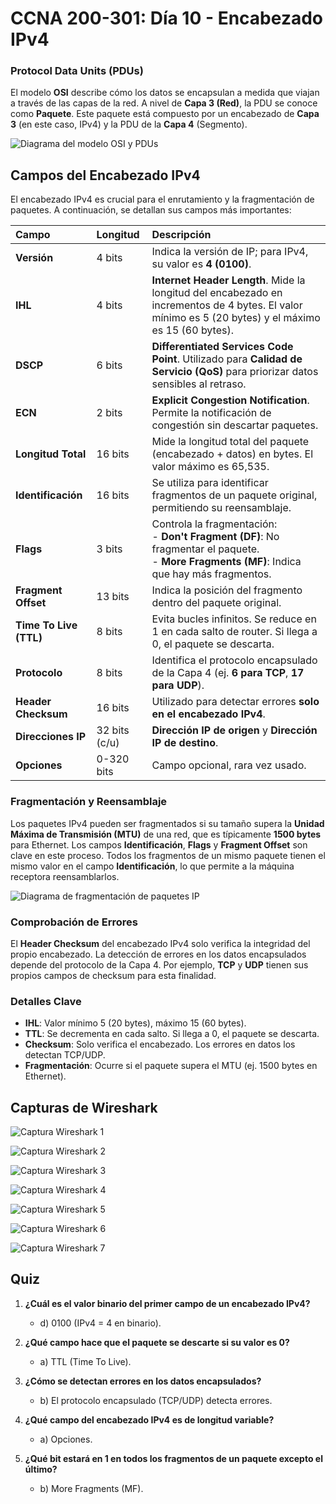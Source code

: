 # CCNA 200-301: Día 10 - Encabezado IPv4


### Protocol Data Units (PDUs)

El modelo **OSI** describe cómo los datos se encapsulan a medida que viajan a través de las capas de la red. A nivel de **Capa 3 (Red)**, la PDU se conoce como **Paquete**. Este paquete está compuesto por un encabezado de **Capa 3** (en este caso, IPv4) y la PDU de la **Capa 4** (Segmento).

![Diagrama del modelo OSI y PDUs](images/dia10/pdus-osi-model.png)

## Campos del Encabezado IPv4

El encabezado IPv4 es crucial para el enrutamiento y la fragmentación de paquetes. A continuación, se detallan sus campos más importantes:

| Campo | Longitud | Descripción |
| :--- | :--- | :--- |
| **Versión** | 4 bits | Indica la versión de IP; para IPv4, su valor es **4 (0100)**. |
| **IHL** | 4 bits | **Internet Header Length**. Mide la longitud del encabezado en incrementos de 4 bytes. El valor mínimo es 5 (20 bytes) y el máximo es 15 (60 bytes). |
| **DSCP** | 6 bits | **Differentiated Services Code Point**. Utilizado para **Calidad de Servicio (QoS)** para priorizar datos sensibles al retraso. |
| **ECN** | 2 bits | **Explicit Congestion Notification**. Permite la notificación de congestión sin descartar paquetes. |
| **Longitud Total** | 16 bits | Mide la longitud total del paquete (encabezado + datos) en bytes. El valor máximo es 65,535. |
| **Identificación** | 16 bits | Se utiliza para identificar fragmentos de un paquete original, permitiendo su reensamblaje. |
| **Flags** | 3 bits | Controla la fragmentación: <br> - **Don't Fragment (DF)**: No fragmentar el paquete.<br> - **More Fragments (MF)**: Indica que hay más fragmentos. |
| **Fragment Offset** | 13 bits | Indica la posición del fragmento dentro del paquete original. |
| **Time To Live (TTL)** | 8 bits | Evita bucles infinitos. Se reduce en 1 en cada salto de router. Si llega a 0, el paquete se descarta. |
| **Protocolo** | 8 bits | Identifica el protocolo encapsulado de la Capa 4 (ej. **6 para TCP**, **17 para UDP**). |
| **Header Checksum**| 16 bits | Utilizado para detectar errores **solo en el encabezado IPv4**. |
| **Direcciones IP** | 32 bits (c/u) | **Dirección IP de origen** y **Dirección IP de destino**. |
| **Opciones** | 0-320 bits | Campo opcional, rara vez usado. |

### Fragmentación y Reensamblaje

Los paquetes IPv4 pueden ser fragmentados si su tamaño supera la **Unidad Máxima de Transmisión (MTU)** de una red, que es típicamente **1500 bytes** para Ethernet. Los campos **Identificación**, **Flags** y **Fragment Offset** son clave en este proceso. Todos los fragmentos de un mismo paquete tienen el mismo valor en el campo **Identificación**, lo que permite a la máquina receptora reensamblarlos.

![Diagrama de fragmentación de paquetes IP](images/dia10/ip-fragmentation.png)

### Comprobación de Errores

El **Header Checksum** del encabezado IPv4 solo verifica la integridad del propio encabezado. La detección de errores en los datos encapsulados depende del protocolo de la Capa 4. Por ejemplo, **TCP** y **UDP** tienen sus propios campos de checksum para esta finalidad.

### Detalles Clave
- **IHL**: Valor mínimo 5 (20 bytes), máximo 15 (60 bytes).
- **TTL**: Se decrementa en cada salto. Si llega a 0, el paquete se descarta.
- **Checksum**: Solo verifica el encabezado. Los errores en datos los detectan TCP/UDP.
- **Fragmentación**: Ocurre si el paquete supera el MTU (ej. 1500 bytes en Ethernet).

## Capturas de Wireshark
![Captura Wireshark 1](images/dia10/wireshark-captura1.png)  

![Captura Wireshark 2](images/dia10/wireshark-captura2.png)  

![Captura Wireshark 3](images/dia10/wireshark-captura3.png)  

![Captura Wireshark 4](images/dia10/wireshark-captura4.png)  

![Captura Wireshark 5](images/dia10/wireshark-captura5.png)  

![Captura Wireshark 6](images/dia10/wireshark-captura6.png)  

![Captura Wireshark 7](images/dia10/wireshark-captura7.png)  

## Quiz
1. **¿Cuál es el valor binario del primer campo de un encabezado IPv4?**  
   - d) 0100 (IPv4 = 4 en binario).

2. **¿Qué campo hace que el paquete se descarte si su valor es 0?**  
   - a) TTL (Time To Live).

3. **¿Cómo se detectan errores en los datos encapsulados?**  
   - b) El protocolo encapsulado (TCP/UDP) detecta errores.

4. **¿Qué campo del encabezado IPv4 es de longitud variable?**  
   - a) Opciones.

5. **¿Qué bit estará en 1 en todos los fragmentos de un paquete excepto el último?**  
   - b) More Fragments (MF).